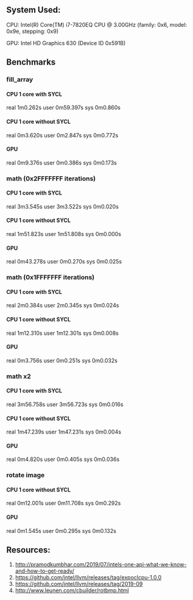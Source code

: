 ## System Used:
CPU: Intel(R) Core(TM) i7-7820EQ CPU @ 3.00GHz (family: 0x6, model: 0x9e, stepping: 0x9)

GPU: Intel HD Graphics 630 (Device ID 0x591B)

## Benchmarks
### fill_array
#### CPU 1 core with SYCL
real	1m0.262s
user	0m59.397s
sys	0m0.860s

#### CPU 1 core without SYCL
real	0m3.620s
user	0m2.847s
sys	0m0.772s

#### GPU
real	0m9.376s
user	0m0.386s
sys	0m0.173s

### math (0x2FFFFFFF iterations)
#### CPU 1 core with SYCL
real	3m3.545s
user	3m3.522s
sys	0m0.020s

#### CPU 1 core without SYCL
real	1m51.823s
user	1m51.808s
sys	0m0.000s

#### GPU
real	0m43.278s
user	0m0.270s
sys	0m0.025s

### math (0x1FFFFFFF iterations)
#### CPU 1 core with SYCL
real	2m0.384s
user	2m0.345s
sys	0m0.024s

#### CPU 1 core without SYCL
real	1m12.310s
user	1m12.301s
sys	0m0.008s

#### GPU
real	0m3.756s
user	0m0.251s
sys	0m0.032s


### math x2
#### CPU 1 core with SYCL
real	3m56.758s
user	3m56.723s
sys	0m0.016s

#### CPU 1 core without SYCL
real	1m47.239s
user	1m47.231s
sys	0m0.004s

#### GPU
real	0m4.820s
user	0m0.405s
sys	0m0.036s


### rotate image
#### CPU 1 core without SYCL
real    0m12.001s
user    0m11.708s
sys     0m0.292s

#### GPU
real    0m1.545s
user    0m0.295s
sys     0m0.132s


## Resources:
1) http://pramodkumbhar.com/2019/07/intels-one-api-what-we-know-and-how-to-get-ready/
2) https://github.com/intel/llvm/releases/tag/expoclcpu-1.0.0
3) https://github.com/intel/llvm/releases/tag/2019-09
4) http://www.leunen.com/cbuilder/rotbmp.html

